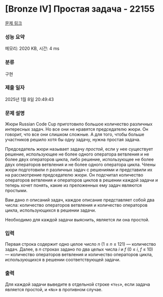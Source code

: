 # [Bronze IV] Простая задача - 22155 

[문제 링크](https://www.acmicpc.net/problem/22155) 

### 성능 요약

메모리: 2020 KB, 시간: 4 ms

### 분류

구현

### 제출 일자

2025년 1월 8일 20:49:43

### 문제 설명

<p>Жюри Russian Code Cup приготовило большое количество различных интересных задач. Но все они не нравятся председателю жюри. Он говорит, что все они слишком сложные. А для того, чтобы больше участников решило хотя бы одну задачу, нужна простая задача.</p>

<p>Председатель жюри называет задачу <i>простой</i>, если у нее существует решение, использующее не более одного оператора ветвления и не более двух операторов цикла, либо решение, использующее не более двух операторов ветвления и не более одного оператора цикла. Члены жюри подготовили <i>n</i> различных задач с решениями и представили их на рассмотрение председателю жюри. Он подсчитал количество операторов ветвления и операторов циклов в решении каждой задачи и теперь хочет понять, какие из преложенных ему задач являются простыми.</p>

<p>Вам дано <i>n</i> описаний задач, каждое описание представляет собой два числа: количество операторов ветвления и количество операторов цикла, использующихся в решении задачи.</p>

<p>Необходимо для каждой задачи выяснить, является ли она простой.</p>

### 입력 

 <p>Первая строка содержит одно целое число <i>n</i> (1 ≤ <i>n</i> ≤ 121) — количество задач. Далее, в <i>n</i> строках задано по два целых числа <i>i</i> и <i>f</i> (0 ≤ <i>i</i>, <i>f</i> ≤ 10) — количество операторов ветвления и количество операторов цикла, использующихся в решении соответствующей задачи.</p>

### 출력 

 <p>Для каждой задачи выведите в отдельной строке «<code>Yes</code>», если задача является простой, и «<code>No</code>» в противном случае.</p>

